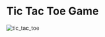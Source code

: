# Tic Tac Toe Game 

![tic_tac_toe](https://github.com/svetlanasieber/Tic-Tac-Toe-Game/assets/135451084/615609ca-224c-4deb-975f-5d68e5d79147)
